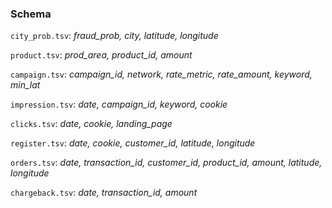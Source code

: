 ### Schema

`city_prob.tsv`: *fraud_prob, city, latitude, longitude*

`product.tsv`: *prod_area, product_id, amount*

`campaign.tsv`: *campaign_id, network, rate_metric, rate_amount, keyword, min_lat*

`impression.tsv`: *date, campaign_id, keyword, cookie*

`clicks.tsv`: *date, cookie, landing_page*

`register.tsv`: *date, cookie, customer_id, latitude, longitude*

`orders.tsv`: *date, transaction_id, customer_id, product_id, amount, latitude, longitude*

`chargeback.tsv`: *date, transaction_id, amount*
